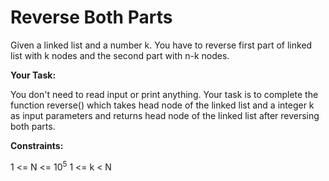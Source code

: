 # Reverse Both Parts

Given a linked list and a number k. You have to reverse first part of linked list with k nodes and the second part with n-k nodes.

**Your Task:**

You don't need to read input or print anything. Your task is to complete the function reverse() which takes head node of the linked list and a integer k as input parameters and returns head node of the linked list after reversing both parts. 

**Constraints:**

1 <= N <= 10<sup>5</sup> 
1 <= k < N 